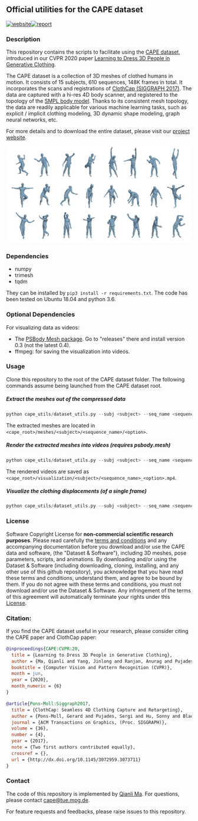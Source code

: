 ## Official utilities for the CAPE dataset
[![website](https://img.shields.io/website-up-down-green-red/http/shields.io.svg)](https://cape.is.tue.mpg.de/)[![report](https://img.shields.io/badge/arxiv-report-red)](https://arxiv.org/abs/1907.13615)

### Description

This repository contains the scripts to facilitate using the [CAPE dataset](https://cape.is.tue.mpg.de/dataset), introduced in our CVPR 2020 paper [Learning to Dress 3D People in Generative Clothing](https://arxiv.org/abs/1907.13615). 

The CAPE dataset is a collection of 3D meshes of clothed humans in motion. It consists of 15 subjects, 610 sequences, 148K frames in total. It incorporates the scans and registrations of [ClothCap (SIGGRAPH 2017)](http://clothcap.is.tue.mpg.de/). The data are captured with a hi-res 4D body scanner, and registered to the topology of the [SMPL body model](https://smpl.is.tue.mpg.de). Thanks to its consistent mesh topology, the data are readily applicable for various machine learning tasks, such as explicit / implicit clothing modeling, 3D dynamic shape modeling, graph neural networks, etc.

For more details and to download the entire dataset, please visit our [project website](https://cape.is.tue.mpg.de/).

![CAPE dataset examples](./images/cape_dataset.png)

### Dependencies

- numpy
- trimesh
- tqdm

They can be installed by  `pip3 install -r requirements.txt`. The code has been tested on Ubuntu 18.04 and python 3.6.

### Optional Dependencies 

For visualizing data as videos:
- The [PSBody Mesh package](https://github.com/MPI-IS/mesh). Go to "releases" there and install version 0.3 (not the latest 0.4).
- ffmpeg: for saving the visualization into videos.

### Usage

Clone this repository to the root of the CAPE dataset folder. The following commands assume being launched from the CAPE dataset root.

##### Extract the meshes out of the compressed data

```python
python cape_utils/dataset_utils.py --subj <subject> --seq_name <sequence_name> --option posed --extract
```

The extracted meshes are located in `<cape_root>/meshes/<subject>/<sequence_name>/<option>`.

##### Render the extracted meshes into videos (requires psbody.mesh)

```python
python cape_utils/dataset_utils.py --subj <subject> --seq_name <sequence_name> --option posed --vis
```

The rendered videos are saved as `<cape_root>/visualization/<subject>/<sequence_name>_<option>.mp4`.

##### Visualize the clothing displacements (of a single frame)

```python
python cape_utils/dataset_utils.py --subj <subject> --seq_name <sequence_name> --option posed --demo_disps
```

### License

Software Copyright License for **non-commercial scientific research purposes**. Please read carefully the [terms and conditions](./LICENSE) and any accompanying documentation before you download and/or use the CAPE data and software, (the "Dataset & Software"), including 3D meshes, pose parameters, scripts, and animations. By downloading and/or using the Dataset & Software (including downloading, cloning, installing, and any other use of this github repository), you acknowledge that you have read these terms and conditions, understand them, and agree to be bound by them. If you do not agree with these terms and conditions, you must not download and/or use the Dataset & Software. Any infringement of the terms of this agreement will automatically terminate your rights under this [License](LICENSE).

### Citation:

If you find the CAPE dataset useful in your research, please consider citing the CAPE paper and ClothCap paper:

```bibtex
@inproceedings{CAPE:CVPR:20,
  title = {Learning to Dress 3D People in Generative Clothing},
  author = {Ma, Qianli and Yang, Jinlong and Ranjan, Anurag and Pujades, Sergi and Pons-Moll, Gerard and Tang, Siyu and Black, Michael J.},
  booktitle = {Computer Vision and Pattern Recognition (CVPR)},
  month = jun,
  year = {2020},
  month_numeric = {6}
}
```

```bibtex
@article{Pons-Moll:Siggraph2017,
  title = {ClothCap: Seamless 4D Clothing Capture and Retargeting},
  author = {Pons-Moll, Gerard and Pujades, Sergi and Hu, Sonny and Black, Michael},
  journal = {ACM Transactions on Graphics, (Proc. SIGGRAPH)},
  volume = {36},
  number = {4},
  year = {2017},
  note = {Two first authors contributed equally},
  crossref = {},
  url = {http://dx.doi.org/10.1145/3072959.3073711}
}
```

### Contact

The code of this repository is implemented by [Qianli Ma](https://ps.is.tuebingen.mpg.de/person/qma). For questions, please contact cape@tue.mpg.de.

For feature requests and feedbacks, please raise issues to this repository.

